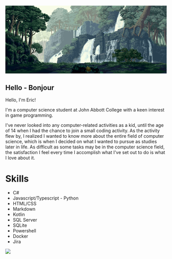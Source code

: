 <p align="center">
  <img src="./images/Banner.gif" alt="Image Description" width="1200">
</p>

## Hello - Bonjour

<p>Hello, I'm Eric!</p>  
<p>I'm a computer science student at John Abbott College with a keen interest in game programming.</p>  
<p>I've never looked into any computer-related activities as a kid, until the age of 14 when I had the chance to join a small coding activity. As the activity flew by, I realized I wanted to know more about the entire field of computer science, which is when I decided on what I wanted to pursue as studies later in life. As difficult as some tasks may be in the computer science field, the satisfaction I feel every time I accomplish what I've set out to do is what I love about it.</p>

# Skills
- C#
- Javascript/Typescript             - Python
- HTML/CSS
- Markdown
- Kotlin
- SQL Server
- SQLite
- Powershell
- Docker
- Jira

<img src="https://github-readme-stats.vercel.app/api/top-langs?username=EricSTOIAN&layout=compact&langs_count=7&card_width=320" />
